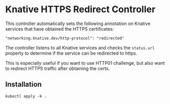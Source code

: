 # Knative HTTPS Redirect Controller

This controller automatically sets the following annotation on Knative services that have obtained the HTTPS certificates:
```
"networking.knative.dev/http-protocol": "redirected"
```

The controller listens to all Knative services and checks the `status.url` property to determine if the service can be redirected to https.

This is especially useful if you want to use HTTP01 challenge, but also want to redirect HTTPS traffic after obtaining the certs.

## Installation
```
kubectl apply -k .
```